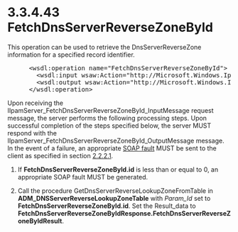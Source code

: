 <html dir="LTR" xmlns:mshelp="http://msdn.microsoft.com/mshelp" xmlns:ddue="http://ddue.schemas.microsoft.com/authoring/2003/5" xmlns:xlink="http://www.w3.org/1999/xlink" xmlns:tool="http://www.microsoft.com/tooltip">
 <body>
 <div id="header">
 <h1 class="heading">3.3.4.43 FetchDnsServerReverseZoneById</h1>
 </div>
 <div id="mainSection">
 <div id="mainBody">
 <div id="allHistory" class="saveHistory"></div>
 <div id="sectionSection0" class="section" name="collapseableSection">
 

<p>This operation can be used to retrieve the
DnsServerReverseZone information for a specified record identifier.</p>

<dl>
<dd>
<div><pre> &lt;wsdl:operation name=&quot;FetchDnsServerReverseZoneById&quot;&gt;
   &lt;wsdl:input wsaw:Action=&quot;http://Microsoft.Windows.Ipam/IIpamServer/FetchDnsServerReverseZoneById&quot; message=&quot;ipam:IIpamServer_FetchDnsServerReverseZoneById_InputMessage&quot; /&gt;
   &lt;wsdl:output wsaw:Action=&quot;http://Microsoft.Windows.Ipam/IIpamServer/FetchDnsServerReverseZoneByIdResponse&quot; message=&quot;ipam:IIpamServer_FetchDnsServerReverseZoneById_OutputMessage&quot; /&gt;
 &lt;/wsdl:operation&gt;
</pre></div>
</dd></dl>

<p>Upon receiving the
IIpamServer_FetchDnsServerReverseZoneById_InputMessage request message, the
server performs the following processing steps. Upon successful completion of
the steps specified below, the server MUST respond with the
IIpamServer_FetchDnsServerReverseZoneById_OutputMessage message. In the event
of a failure, an appropriate <a href="21b4a631-8f28-420f-822f-c5f879d5046e.md#gt_ec8728a8-1a75-426f-8767-aa1932c7c19f">SOAP
fault</a> MUST be sent to the client as specified in section <a href="a90ad88d-2468-4ac1-bbb9-8f921d15bbc8.md">2.2.2.1</a>.</p>

<ol><li><p><span> </span>If <b>FetchDnsServerReverseZoneById.id</b>
is less than or equal to 0, an appropriate SOAP fault MUST be generated.</p>

</li><li><p><span> </span>Call the
procedure GetDnsServerReverseLookupZoneFromTable in <b>ADM_DNSServerReverseLookupZoneTable</b>
with <i>Param_Id</i> set to <b>FetchDnsServerReverseZoneById.id</b>. Set the
Result_data to <b>FetchDnsServerReverseZoneByIdResponse.FetchDnsServerReverseZoneByIdResult</b>.</p>

</li></ol>
 </div>
 </div>
 </div>
 </body>
</html>